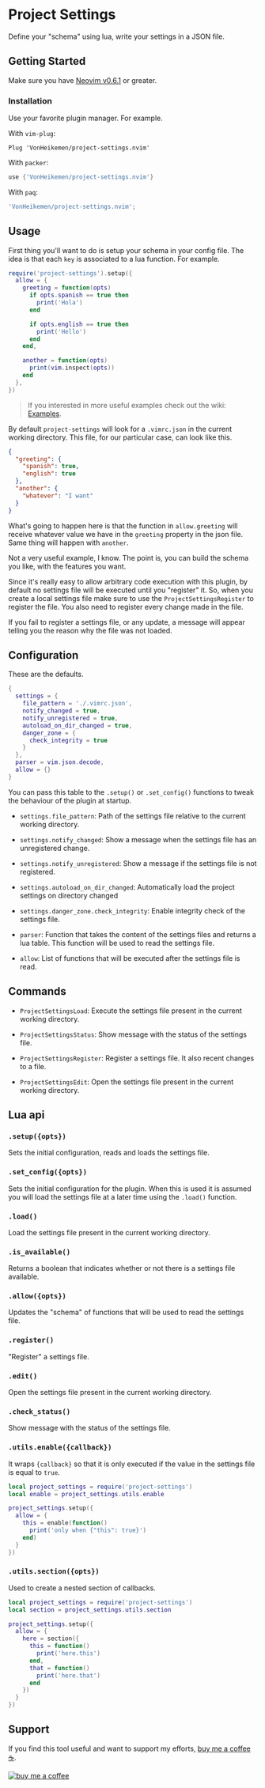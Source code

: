 # Project Settings

Define your "schema" using lua, write your settings in a JSON file.

## Getting Started

Make sure you have [Neovim v0.6.1](https://github.com/neovim/neovim/releases/tag/v0.6.1) or greater.

### Installation

Use your favorite plugin manager. For example.

With `vim-plug`:

```vim
Plug 'VonHeikemen/project-settings.nvim'
```

With `packer`:

```lua
use {'VonHeikemen/project-settings.nvim'}
```

With `paq`:

```lua
'VonHeikemen/project-settings.nvim';
```

## Usage

First thing you'll want to do is setup your schema in your config file. The idea is that each `key` is associated to a lua function. For example.

```lua
require('project-settings').setup({
  allow = {
    greeting = function(opts)
      if opts.spanish == true then
        print('Hola')
      end

      if opts.english == true then
        print('Hello')
      end
    end,

    another = function(opts)
      print(vim.inspect(opts))
    end
  },
})
```

> If you interested in more useful examples check out the wiki: [Examples](https://github.com/VonHeikemen/project-settings.nvim/wiki/Examples).

By default `project-settings` will look for a `.vimrc.json` in the current working directory. This file, for our particular case, can look like this.

```json
{
  "greeting": {
    "spanish": true,
    "english": true
  },
  "another": {
    "whatever": "I want"
  }
}
```

What's going to happen here is that the function in `allow.greeting` will receive whatever value we have in the `greeting` property in the json file. Same thing will happen with `another`.

Not a very useful example, I know. The point is, you can build the schema you like, with the features you want.

Since it's really easy to allow arbitrary code execution with this plugin, by default no settings file will be executed until you "register" it. So, when you create a local settings file make sure to use the `ProjectSettingsRegister` to register the file. You also need to register every change made in the file.

If you fail to register a settings file, or any update, a message will appear telling you the reason why the file was not loaded.

## Configuration

These are the defaults.

```lua
{
  settings = {
    file_pattern = './.vimrc.json',
    notify_changed = true,
    notify_unregistered = true,
    autoload_on_dir_changed = true,
    danger_zone = {
      check_integrity = true
    }
  },
  parser = vim.json.decode,
  allow = {}
}
```

You can pass this table to the `.setup()` or `.set_config()` functions to tweak the behaviour of the plugin at startup.

* `settings.file_pattern`: Path of the settings file relative to the current working directory.

* `settings.notify_changed`: Show a message when the settings file has an unregistered change.

* `settings.notify_unregistered`: Show a message if the settings file is not registered.

* `settings.autoload_on_dir_changed`: Automatically load the project settings on directory changed

* `settings.danger_zone.check_integrity`: Enable integrity check of the settings file.

* `parser`: Function that takes the content of the settings files and returns a lua table. This function will be used to read the settings file.

* `allow`: List of functions that will be executed after the settings file is read.

## Commands

* `ProjectSettingsLoad`: Execute the settings file present in the current working directory.

* `ProjectSettingsStatus`: Show message with the status of the settings file.

* `ProjectSettingsRegister`: Register a settings file. It also recent changes to a file.

* `ProjectSettingsEdit`: Open the settings file present in the current working directory.

## Lua api

### `.setup({opts})`

Sets the initial configuration, reads and loads the settings file.

### `.set_config({opts})`

Sets the initial configuration for the plugin. When this is used it is assumed you will load the settings file at a later time using the `.load()` function.

### `.load()`

Load the settings file present in the current working directory.

### `.is_available()`

Returns a boolean that indicates whether or not there is a settings file available.

### `.allow({opts})`

Updates the "schema" of functions that will be used to read the settings file.

### `.register()`

"Register" a settings file.

### `.edit()`

Open the settings file present in the current working directory.

### `.check_status()`

Show message with the status of the settings file.

### `.utils.enable({callback})`

It wraps `{callback}` so that it is only executed if the value in the settings file is equal to `true`.

```lua
local project_settings = require('project-settings')
local enable = project_settings.utils.enable

project_settings.setup({
  allow = {
    this = enable(function()
      print('only when {"this": true}')
    end)
  }
})
```

### `.utils.section({opts})`

Used to create a nested section of callbacks.

```lua
local project_settings = require('project-settings')
local section = project_settings.utils.section

project_settings.setup({
  allow = {
    here = section({
      this = function()
        print('here.this')
      end,
      that = function()
        print('here.that')
      end
    })
  }
})
```

## Support

If you find this tool useful and want to support my efforts, [buy me a coffee ☕](https://www.buymeacoffee.com/vonheikemen).

[![buy me a coffee](https://res.cloudinary.com/vonheikemen/image/upload/v1618466522/buy-me-coffee_ah0uzh.png)](https://www.buymeacoffee.com/vonheikemen)

